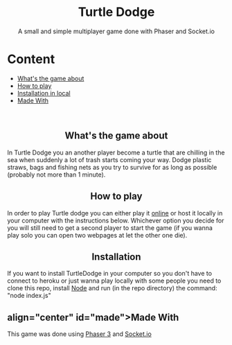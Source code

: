 <h1 align="center">Turtle Dodge</h1>
<p align="center">A small and simple multiplayer game done with Phaser and Socket.io</p>
<h1>Content</h1>
<ul>
 <li><a href="#info">What's the game about<a/></li>
  <li><a href="#how">How to play<a/></li>
 <li><a href="#insta">Installation in local<a/></li>
 <li><a href="#made">Made With<a/></li>
</ul>
<br>
<h2 align="center" id="info">What's the game about</h2>
<p>In Turtle Dodge you an another player become a turtle that are chilling in the sea when suddenly a lot of trash starts coming your way. Dodge plastic straws, bags and fishing nets as you try to survive for as long as possible (probably not more than 1 minute). </p>
<h2 align="center" id="how">How to play</h2>
<p>In order to play Turtle dodge you can either play it <a href="https://turtledodge.herokuapp.com/">online</a> or host it locally in your computer with the instructions below. Whichever option you decide for you will still need to get a second player to start the game (if you wanna play solo you can open two webpages at let the other one die).  
<h2 align="center" id="insta">Installation</h2>
<p>If you want to install TurtleDodge in your computer so you don't have to connect to heroku or just wanna play locally with some people you need to clone this repo, install <a href="https://nodejs.org/en/download/">Node</a> and run (in the repo directory) the command: "node index.js"</p>
<h2> align="center" id="made">Made With</h2>
<p>This game was done using <a href="http://phaser.io/">Phaser 3</a> and <a href="https://socket.io/">Socket.io</a></p>

